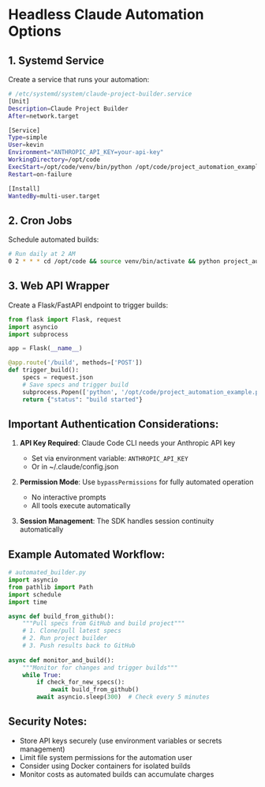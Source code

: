 # Headless Claude Automation Options

## 1. **Systemd Service**
Create a service that runs your automation:

```bash
# /etc/systemd/system/claude-project-builder.service
[Unit]
Description=Claude Project Builder
After=network.target

[Service]
Type=simple
User=kevin
Environment="ANTHROPIC_API_KEY=your-api-key"
WorkingDirectory=/opt/code
ExecStart=/opt/code/venv/bin/python /opt/code/project_automation_example.py
Restart=on-failure

[Install]
WantedBy=multi-user.target
```

## 2. **Cron Jobs**
Schedule automated builds:

```bash
# Run daily at 2 AM
0 2 * * * cd /opt/code && source venv/bin/activate && python project_automation_example.py
```

## 3. **Web API Wrapper**
Create a Flask/FastAPI endpoint to trigger builds:

```python
from flask import Flask, request
import asyncio
import subprocess

app = Flask(__name__)

@app.route('/build', methods=['POST'])
def trigger_build():
    specs = request.json
    # Save specs and trigger build
    subprocess.Popen(['python', '/opt/code/project_automation_example.py'])
    return {"status": "build started"}
```

## Important Authentication Considerations:

1. **API Key Required**: Claude Code CLI needs your Anthropic API key
   - Set via environment variable: `ANTHROPIC_API_KEY`
   - Or in ~/.claude/config.json

2. **Permission Mode**: Use `bypassPermissions` for fully automated operation
   - No interactive prompts
   - All tools execute automatically

3. **Session Management**: The SDK handles session continuity automatically

## Example Automated Workflow:

```python
# automated_builder.py
import asyncio
from pathlib import Path
import schedule
import time

async def build_from_github():
    """Pull specs from GitHub and build project"""
    # 1. Clone/pull latest specs
    # 2. Run project builder
    # 3. Push results back to GitHub
    
async def monitor_and_build():
    """Monitor for changes and trigger builds"""
    while True:
        if check_for_new_specs():
            await build_from_github()
        await asyncio.sleep(300)  # Check every 5 minutes
```

## Security Notes:
- Store API keys securely (use environment variables or secrets management)
- Limit file system permissions for the automation user
- Consider using Docker containers for isolated builds
- Monitor costs as automated builds can accumulate charges